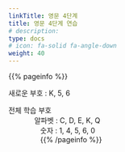 ```yaml
---
linkTitle: 영문 4단계
title: 영문 4단계 연습
# description: 
type: docs
# icon: fa-solid fa-angle-down
weight: 40
---
```


{{% pageinfo %}}

새로운 부호 : K, 5, 6

전체 학습 부호<br>
&nbsp;&nbsp;&nbsp;&nbsp;&nbsp;&nbsp;&nbsp;&nbsp;&nbsp;&nbsp;&nbsp;&nbsp; 알파벳 : C, D, E, K, Q<br>
&nbsp;&nbsp;&nbsp;&nbsp;&nbsp;&nbsp;&nbsp;&nbsp;&nbsp;&nbsp;&nbsp;&nbsp;&nbsp;&nbsp;&nbsp;&nbsp;숫자 : 1, 4, 5, 6, 0<br>
&nbsp;&nbsp;&nbsp;&nbsp;&nbsp;&nbsp;&nbsp;&nbsp;&nbsp;&nbsp;&nbsp;&nbsp;&nbsp;&nbsp;&nbsp;
{{% /pageinfo %}}

